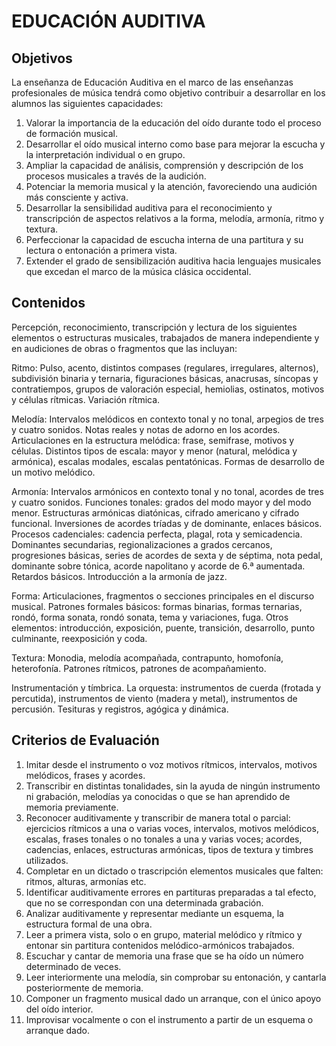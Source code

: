 # **EDUCACIÓN AUDITIVA**

## **Objetivos**

La enseñanza de Educación Auditiva en el marco de las enseñanzas profesionales de música tendrá como objetivo contribuir a desarrollar en los alumnos las siguientes capacidades:

1) Valorar la importancia de la educación del oído durante todo el proceso de formación musical.   
2) Desarrollar el oído musical interno como base para mejorar la escucha y la interpretación individual o en grupo.  
3) Ampliar la capacidad de análisis, comprensión y descripción de los procesos musicales a través de la audición.  
4) Potenciar la memoria musical y la atención, favoreciendo una audición más consciente y activa.  
5) Desarrollar la sensibilidad auditiva para el reconocimiento y transcripción de aspectos relativos a la forma, melodía, armonía, ritmo y textura.  
6) Perfeccionar la capacidad de escucha interna de una partitura y su lectura o entonación a primera vista.  
7) Extender el grado de sensibilización auditiva hacia lenguajes musicales que excedan el marco de la música clásica occidental.

## **Contenidos**

Percepción, reconocimiento, transcripción y lectura de los siguientes elementos o estructuras musicales, trabajados de manera independiente y en audiciones de obras o fragmentos que las incluyan: 

Ritmo: Pulso, acento, distintos compases (regulares, irregulares, alternos), subdivisión binaria y ternaria, figuraciones básicas, anacrusas, síncopas y contratiempos, grupos de valoración especial, hemiolias, ostinatos, motivos y células rítmicas. Variación rítmica.  

Melodía: Intervalos melódicos en contexto tonal y no tonal, arpegios de tres y cuatro sonidos. Notas reales y notas de adorno en los acordes. Articulaciones en la estructura melódica: frase, semifrase, motivos y células. Distintos tipos de escala: mayor y menor (natural, melódica y armónica), escalas modales, escalas pentatónicas. Formas de desarrollo de un motivo melódico.

Armonía: Intervalos armónicos en contexto tonal y no tonal, acordes de tres y cuatro sonidos. Funciones tonales: grados del modo mayor y del modo menor. Estructuras armónicas diatónicas, cifrado americano y cifrado funcional. Inversiones de acordes tríadas y de dominante, enlaces básicos. Procesos cadenciales: cadencia perfecta, plagal, rota y semicadencia. Dominantes secundarias, regionalizaciones a grados cercanos, progresiones básicas, series de acordes de sexta y de séptima, nota pedal, dominante sobre tónica, acorde napolitano y acorde de 6.ª aumentada. Retardos básicos. Introducción a la armonía de jazz.  

Forma: Articulaciones, fragmentos o secciones principales en el discurso musical. Patrones formales básicos: formas binarias, formas ternarias, rondó, forma sonata, rondó sonata, tema y variaciones, fuga. Otros elementos: introducción, exposición, puente, transición, desarrollo, punto culminante, reexposición y coda.

Textura: Monodia, melodía acompañada, contrapunto, homofonía, heterofonía. Patrones rítmicos, patrones de acompañamiento. 

Instrumentación y tímbrica. La orquesta: instrumentos de cuerda (frotada y percutida), instrumentos de viento (madera y metal), instrumentos de percusión. Tesituras y registros, agógica y dinámica.

## **Criterios de Evaluación**

1. Imitar desde el instrumento o voz motivos rítmicos, intervalos, motivos melódicos, frases y acordes.  
2. Transcribir en distintas tonalidades, sin la ayuda de ningún instrumento ni grabación, melodías ya conocidas o que se han aprendido de memoria previamente.  
3. Reconocer auditivamente y transcribir de manera total o parcial: ejercicios rítmicos a una o varias voces, intervalos, motivos melódicos, escalas, frases tonales o no tonales a una y varias voces; acordes, cadencias, enlaces, estructuras armónicas, tipos de textura y timbres utilizados.   
4. Completar en un dictado o trascripción elementos musicales que falten: ritmos, alturas, armonías etc.  
5. Identificar auditivamente errores en partituras preparadas a tal efecto, que no se correspondan con una determinada grabación.   
6. Analizar auditivamente y representar mediante un esquema, la estructura formal de una obra.   
7. Leer a primera vista, solo o en grupo, material melódico y rítmico y entonar sin partitura contenidos melódico-armónicos trabajados.  
8. Escuchar y cantar de memoria una frase que se ha oído un número determinado de veces.  
9. Leer interiormente una melodía, sin comprobar su entonación, y cantarla posteriormente de memoria.  
10. Componer un fragmento musical dado un arranque, con el único apoyo del oído interior.  
11. Improvisar vocalmente o con el instrumento a partir de un esquema o arranque dado.